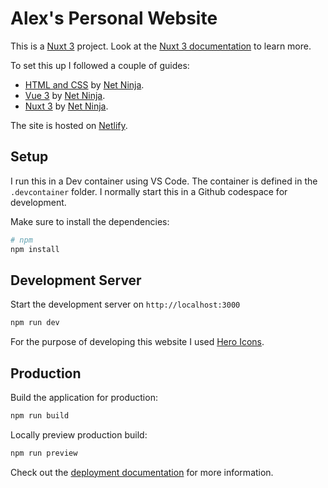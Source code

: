 # Alex's Personal Website

This is a [Nuxt 3](https://nuxt.com) project. Look at the
[Nuxt 3 documentation](https://nuxt.com/docs/getting-started/introduction)
to learn more.

To set this up I followed a couple of guides:

- [HTML and CSS](https://www.youtube.com/watch?v=hu-q2zYwEYs&list=PL4cUxeGkcC9ivBf_eKCPIAYXWzLlPAm6G&index=2&ab_channel=TheNetNinja)
  by [Net Ninja](https://netninja.dev/).
- [Vue 3](https://www.youtube.com/watch?v=YrxBCBibVo0&list=PL4cUxeGkcC9hYYGbV60Vq3IXYNfDk8At1&ab_channel=TheNetNinja)
  by [Net Ninja](https://netninja.dev/).
- [Nuxt 3](https://www.youtube.com/watch?v=GBdO5myZNsQ&list=PL4cUxeGkcC9haQlqdCQyYmL_27TesCGPC&index=1&ab_channel=TheNetNinja)
  by [Net Ninja](https://netninja.dev/).

The site is hosted on [Netlify](https://www.netlify.com/).

## Setup

I run this in a Dev container using VS Code. The container is defined in the
`.devcontainer` folder. I normally start this in a Github codespace for development.

Make sure to install the dependencies:

```bash
# npm
npm install
```

## Development Server

Start the development server on `http://localhost:3000`

```bash
npm run dev
```

For the purpose of developing this website I used [Hero Icons](https://heroicons.com/).

## Production

Build the application for production:

```bash
npm run build
```

Locally preview production build:

```bash
npm run preview
```

Check out the [deployment documentation](https://nuxt.com/docs/getting-started/deployment) for more information.
